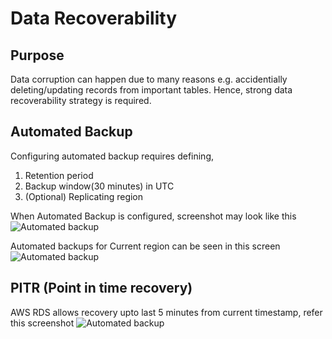 # Data Recoverability #
## Purpose ##
Data corruption can happen due to many reasons e.g. accidentially deleting/updating records from important tables. Hence, strong data recoverability strategy is required.

## Automated Backup ##
Configuring automated backup requires defining,
1. Retention period 
2. Backup window(30 minutes) in UTC 
3. (Optional) Replicating region

When Automated Backup is configured, screenshot may look like this
![Automated backup]('pics/data-recovery/1-auto-backup-config.png')

Automated backups for Current region can be seen in this screen
![Automated backup]('pics/data-recovery/2-current-region-backup.png')

## PITR (Point in time recovery)
AWS RDS allows recovery upto last 5 minutes from current timestamp, refer this screenshot
![Automated backup]('pics/data-recovery/3-pitr.png')
